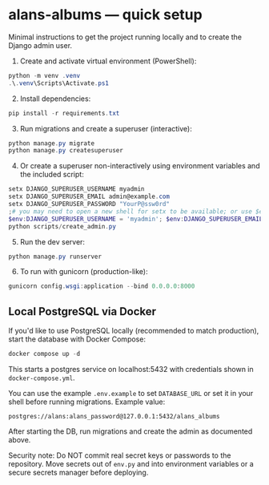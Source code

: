 # alans-albums — quick setup

Minimal instructions to get the project running locally and to create the Django admin user.

1) Create and activate virtual environment (PowerShell):

```powershell
python -m venv .venv
.\.venv\Scripts\Activate.ps1
```

2) Install dependencies:

```powershell
pip install -r requirements.txt
```

3) Run migrations and create a superuser (interactive):

```powershell
python manage.py migrate
python manage.py createsuperuser
```

4) Or create a superuser non-interactively using environment variables and the included script:

```powershell
setx DJANGO_SUPERUSER_USERNAME myadmin
setx DJANGO_SUPERUSER_EMAIL admin@example.com
setx DJANGO_SUPERUSER_PASSWORD "YourP@ssw0rd"
;# you may need to open a new shell for setx to be available; or use $env:... for the current session
$env:DJANGO_SUPERUSER_USERNAME = 'myadmin'; $env:DJANGO_SUPERUSER_EMAIL = 'admin@example.com'; $env:DJANGO_SUPERUSER_PASSWORD = 'YourP@ssw0rd'
python scripts/create_admin.py
```

5) Run the dev server:

```powershell
python manage.py runserver
```

6) To run with gunicorn (production-like):

```powershell
gunicorn config.wsgi:application --bind 0.0.0.0:8000
```

Local PostgreSQL via Docker
-----------------------------------

If you'd like to use PostgreSQL locally (recommended to match production), start the database with Docker Compose:

```powershell
docker compose up -d
```

This starts a postgres service on localhost:5432 with credentials shown in `docker-compose.yml`.

You can use the example `.env.example` to set `DATABASE_URL` or set it in your shell before running migrations. Example value:

```
postgres://alans:alans_password@127.0.0.1:5432/alans_albums
```

After starting the DB, run migrations and create the admin as documented above.

Security note: Do NOT commit real secret keys or passwords to the repository. Move secrets out of `env.py` and into environment variables or a secure secrets manager before deploying.
